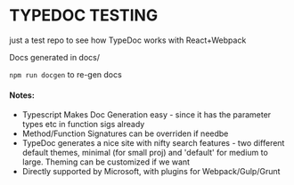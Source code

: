 # TYPEDOC TESTING

just a test repo to see how TypeDoc works with React+Webpack

Docs generated in docs/

`npm run docgen` to re-gen docs

#### Notes:
- Typescript Makes Doc Generation easy - since it has the parameter types etc in function sigs already
- Method/Function Signatures can be overriden if needbe
- TypeDoc generates a nice site with nifty search features - two different default themes, minimal (for small proj) and 'default' for medium to large. Theming can be customized if we want
- Directly supported by Microsoft, with plugins for Webpack/Gulp/Grunt
